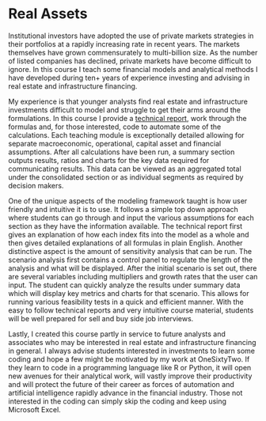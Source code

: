 # Real Assets

Institutional investors have adopted the use of private markets strategies in their portfolios at a rapidly increasing rate in recent years. The markets themselves have grown commensurately to multi-billion size. As the number of listed companies has declined, private markets have become difficult to ignore. In this course I teach some financial models and analytical methods I have developed during ten+ years of experience investing and advising in real estate and infrastructure financing.

My experience is that younger analysts find real estate and infrastructure investments difficult to model and struggle to get their arms around the formulations. In this course I provide a [technical report](module_real_estate.pdf), work through the formulas and, for those interested, code to automate some of the calculations. Each teaching module is exceptionally detailed allowing for separate macroeconomic, operational, capital asset and financial assumptions. After all calculations have been run, a summary section outputs results, ratios and charts for the key data required for communicating results. This data can be viewed as an aggregated total under the consolidated section or as individual segments as required by decision makers.

One of the unique aspects of the modeling framework taught is how user friendly and intuitive it is to use. It follows a simple top down approach where students can go through and input the various assumptions for each section as they have the information available. The technical report first gives an explanation of how each index fits into the model as a whole and then gives detailed explanations of all formulas in plain English. Another distinctive aspect is the amount of sensitivity analysis that can be run. The scenario analysis first contains a control panel to regulate the length of the analysis and what will be displayed. After the initial scenario is set out, there are several variables including multipliers and growth rates that the user can input. The student can quickly analyze the results under summary data which will display key metrics and charts for that scenario. This allows for running various feasibility tests in a quick and efficient manner. With the easy to follow technical reports and very intuitive course material, students will be well prepared for sell and buy side job interviews.

Lastly, I created this course partly in service to future analysts and associates who may be interested in real estate and infrastructure financing in general. I always advise students interested in investments to learn some coding and hope a few might be motivated by my work at OneSixtyTwo. If they learn to code in a programming language like R or Python, it will open new avenues for their analytical work, will vastly improve their productivity and will protect the future of their career as forces of automation and artificial intelligence rapidly advance in the financial industry. Those not interested in the coding can simply skip the coding and keep using Microsoft Excel.
